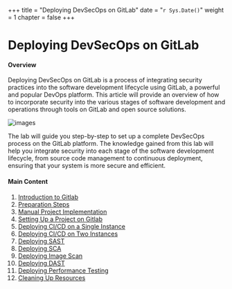 +++
title = "Deploying DevSecOps on GitLab"
date = "`r Sys.Date()`" 
weight = 1
chapter = false
+++

# Deploying DevSecOps on GitLab

#### Overview
Deploying DevSecOps on GitLab is a process of integrating security practices into the software development lifecycle using GitLab, a powerful and popular DevOps platform. This article will provide an overview of how to incorporate security into the various stages of software development and operations through tools on GitLab and open source solutions.

![images](/images/common/image.png)

The lab will guide you step-by-step to set up a complete DevSecOps process on the GitLab platform. The knowledge gained from this lab will help you integrate security into each stage of the software development lifecycle, from source code management to continuous deployment, ensuring that your system is more secure and efficient.

#### Main Content

1. [Introduction to Gitlab](1-introduction)
2. [Preparation Steps](2-preparation)
3. [Manual Project Implementation](3-implementproject)
4. [Setting Up a Project on Gitlab](4-setupgitlab)
5. [Deploying CI/CD on a Single Instance](5-cicdonaec2)
6. [Deploying CI/CD on Two Instances](6-cicdon2aec2)
7. [Deploying SAST](7-sast)
8. [Deploying SCA](8-sca)
9. [Deploying Image Scan](9-imagescan)
10. [Deploying DAST](10-dast)
11. [Deploying Performance Testing](11-performancetesting)
12. [Cleaning Up Resources](12-cleanup)
